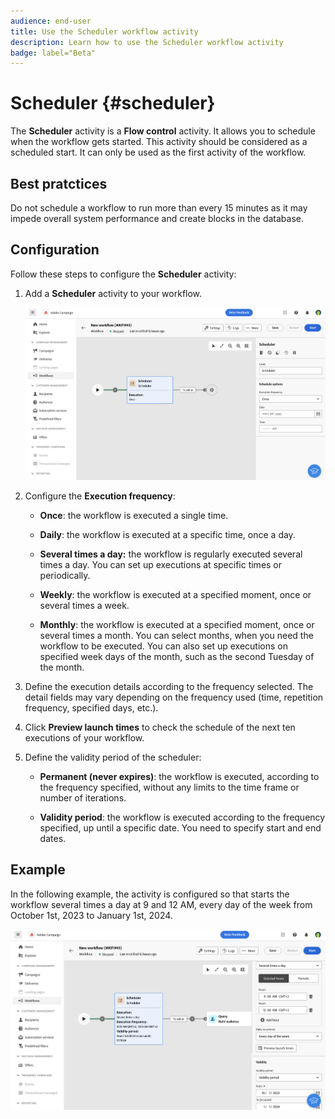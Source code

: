 ```yaml
---
audience: end-user
title: Use the Scheduler workflow activity
description: Learn how to use the Scheduler workflow activity
badge: label="Beta" 
---
```


# Scheduler {#scheduler}

<!--
>[!CONTEXTUALHELP]
>id="acw_orchestration_schedule_options"
>title="Scheduler activity"
>abstract="The Scheduler activity allows you..."
-->

The **Scheduler** activity is a **Flow control** activity. It allows you to schedule when the workflow gets started. This activity should be considered as a scheduled start. It can only be used as the first activity of the workflow. 

## Best pratctices

Do not schedule a workflow to run more than every 15 minutes as it may impede overall system performance and create blocks in the database.

## Configuration

Follow these steps to configure the **Scheduler** activity:

1. Add a **Scheduler** activity to your workflow.

   ![](../assets/workflow-scheduler.png)

1. Configure the **Execution frequency**:

   * **Once**: the workflow is executed a single time.

   * **Daily**: the workflow is executed at a specific time, once a day.

   * **Several times a day:** the workflow is regularly executed several times a day. You can set up executions at specific times or periodically.

   * **Weekly**: the workflow is executed at a specified moment, once or several times a week.

   * **Monthly**: the workflow is executed at a specified moment, once or several times a month. You can select months, when you need the workflow to be executed. You can also set up executions on specified week days of the month, such as the second Tuesday of the month.

1. Define the execution details according to the frequency selected. The detail fields may vary depending on the frequency used (time, repetition frequency, specified days, etc.).

1. Click **Preview launch times** to check the schedule of the next ten executions of your workflow.

1. Define the validity period of the scheduler:

   * **Permanent (never expires)**: the workflow is executed, according to the frequency specified, without any limits to the time frame or number of iterations.

   * **Validity period**: the workflow is executed according to the frequency specified, up until a specific date. You need to specify start and end dates. 

## Example

In the following example, the activity is configured so that starts the workflow several times a day at 9 and 12 AM, every day of the week from October 1st, 2023 to January 1st, 2024.

   ![](../assets/workflow-scheduler2.png)




